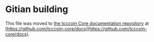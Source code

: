 Gitian building
================

This file was moved to [the tcccoin Core documentation repository](https://github.com/tcccoin-core/docs/blob/master/gitian-building.md) at [https://github.com/tcccoin-core/docs](https://github.com/tcccoin-core/docs).
